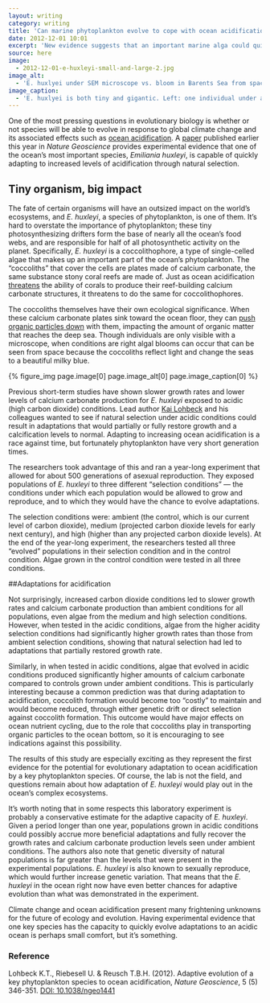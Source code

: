 ```yaml
---
layout: writing
category: writing
title: 'Can marine phytoplankton evolve to cope with ocean acidification?'
date: 2012-12-01 10:01
excerpt: 'New evidence suggests that an important marine alga could quickly evolve adaptations to ocean acidification.'
source: here
image:
  - 2012-12-01-e-huxleyi-small-and-large-2.jpg
image_alt:
  - 'E. huxlyei under SEM microscope vs. bloom in Barents Sea from space' 
image_caption:
  - 'E. huxlyei is both tiny and gigantic. Left: one individual under an SEM microscope (photo by Alison R. Taylor). Right: a bloom in the Barents Sea from space (photo from NASA).'
---
```


One of the most pressing questions in evolutionary biology is whether or not species will be able to evolve in response to global climate change and its associated effects such as [ocean acidification](http://www.pmel.noaa.gov/co2/story/What+is+Ocean+Acidification%3F). A [paper](http://www.nature.com/ngeo/journal/v5/n5/abs/ngeo1441.html) published earlier this year in *Nature Geoscience* provides experimental evidence that one of the ocean’s most important species, *Emiliania huxleyi*, is capable of quickly adapting to increased levels of acidification through natural selection.

## Tiny organism, big impact

The fate of certain organisms will have an outsized impact on the world’s ecosystems, and *E. huxleyi*, a species of phytoplankton, is one of them. It’s hard to overstate the importance of phytoplankton; these tiny photosynthesizing drifters form the base of nearly all the ocean’s food webs, and are responsible for half of all photosynthetic activity on the planet. Specifically, *E. huxleyi* is a coccolithophore, a type of single-celled algae that makes up an important part of the ocean’s phytoplankton. The “coccoliths” that cover the cells are plates made of calcium carbonate, the same substance stony coral reefs are made of. Just as ocean acidification [threatens](http://www.sciencemag.org/content/318/5857/1737.short) the ability of corals to produce their reef-building calcium carbonate structures, it threatens to do the same for coccolithophores. 

The coccoliths themselves have their own ecological significance. When these calcium carbonate plates sink toward the ocean floor, they can [push organic particles down](http://www.int-res.com/abstracts/meps/v126/p247-265/) with them, impacting the amount of organic matter that reaches the deep sea. Though individuals are only visible with a microscope, when conditions are right algal blooms can occur that can be seen from space because the coccoliths reflect light and change the seas to a beautiful milky blue.

{% figure_img page.image[0] page.image_alt[0] page.image_caption[0] %}

Previous short-term studies have shown slower growth rates and lower levels of calcium carbonate production for *E. huxleyi* exposed to acidic (high carbon dioxide) conditions. Lead author [Kai Lohbeck](http://www.geomar.de/en/mitarbeiter/fb3/ev/klohbeck/) and his colleagues wanted to see if natural selection under acidic conditions could result in adaptations that would partially or fully restore growth and a calcification levels to normal.  Adapting to increasing ocean acidification is a race against time, but fortunately phytoplankton have very short generation times. 

The researchers took advantage of this and ran a year-long experiment that allowed for about 500 generations of asexual reproduction. They exposed populations of *E. huxleyi* to three different “selection conditions” — the conditions under which each population would be allowed to grow and reproduce, and to which they would have the chance to evolve adaptations. 

The selection conditions were: ambient (the control, which is our current level of carbon dioxide), medium (projected carbon dioxide levels for early next century), and high (higher than any projected carbon dioxide levels). At the end of the year-long experiment, the researchers tested all three “evolved” populations in their selection condition and in the control condition. Algae grown in the control condition were tested in all three conditions.

##Adaptations for acidification

Not surprisingly, increased carbon dioxide conditions led to slower growth rates and calcium carbonate production than ambient conditions for all populations, even algae from the medium and high selection conditions. However, when tested in the acidic conditions, algae from the higher acidity selection conditions had significantly higher growth rates than those from ambient selection conditions, showing that natural selection had led to adaptations that partially restored growth rate. 

Similarly, in when tested in acidic conditions, algae that evolved in acidic conditions produced significantly higher amounts of calcium carbonate compared to controls grown under ambient conditions. This is particularly interesting because a common prediction was that during adaptation to acidification, coccolith formation would become too “costly” to maintain and would become reduced, through either genetic drift or direct selection against coccolith formation. This outcome would have major effects on ocean nutrient cycling, due to the role that coccoliths play in transporting organic particles to the ocean bottom, so it is encouraging to see indications against this possibility. 

The results of this study are especially exciting as they represent the first evidence for the potential for evolutionary adaptation to ocean acidification by a key phytoplankton species. Of course, the lab is not the field, and questions remain about how adaptation of *E. huxleyi* would play out in the ocean’s complex ecosystems.

It’s worth noting that in some respects this laboratory experiment is probably a conservative estimate for the adaptive capacity of *E. huxleyi*. Given a period longer than one year, populations grown in acidic conditions could possibly accrue more beneficial adaptations and fully recover the growth rates and calcium carbonate production levels seen under ambient conditions. The authors also note that genetic diversity of natural populations is far greater than the levels that were present in the experimental populations. *E. huxleyi* is also known to sexually reproduce, which would further increase genetic variation. That means that the *E. huxleyi* in the ocean right now have even better chances for adaptive evolution than what was demonstrated in the experiment.

Climate change and ocean acidification present many frightening unknowns for the future of ecology and evolution. Having experimental evidence that one key species has the capacity to quickly evolve adaptations to an acidic ocean is perhaps small comfort, but it’s something.

### Reference

Lohbeck K.T., Riebesell U. & Reusch T.B.H. (2012). Adaptive evolution of a key phytoplankton species to ocean acidification, *Nature Geoscience*, 5 (5) 346-351. [DOI: 10.1038/ngeo1441](http://www.nature.com/ngeo/journal/v5/n5/full/ngeo1441.html)
